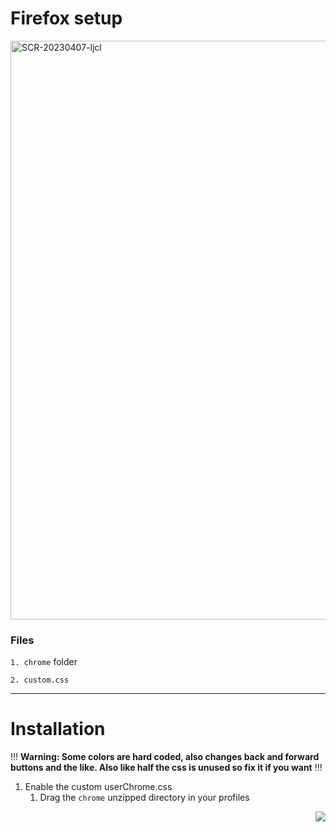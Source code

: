 # Firefox setup

<img width="926" alt="SCR-20230407-ljcl" src="https://user-images.githubusercontent.com/104392087/230653052-3dee6642-ddf2-457a-9233-25934cc25a0a.png">

### Files
`1. chrome` folder

`2. custom.css`

---
# Installation

!!! **Warning: Some colors are hard coded, also changes back and forward buttons and the like. Also like half the css is unused so fix it if you want** !!!

1. Enable the custom userChrome.css
   1. Drag the `chrome` unzipped directory in your profiles

 <img align="right" src="https://cdn.discordapp.com/attachments/1029287786433486899/1029316236095520798/unknown.png">
